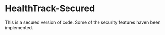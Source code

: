 # HealthTrack-Secured

This is a secured version of code. Some of the security features haven been implemented. 
